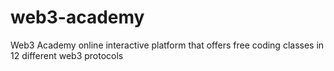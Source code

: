 # web3-academy
Web3 Academy online interactive platform that offers free coding classes in 12 different web3 protocols
